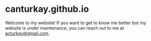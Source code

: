 # canturkay.github.io
Welcome to my website! If you want to get to know me better but my website is under maintenance, you can reach out to me at acturkay@gmail.com.
